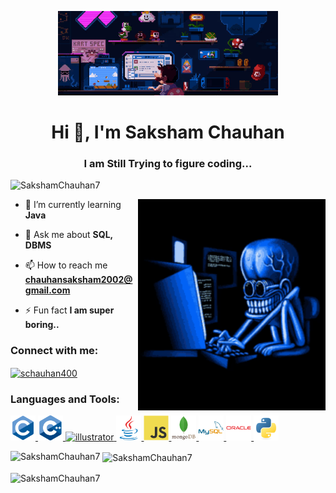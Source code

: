 <p align="center">
    <img src="Img/banner.gif" alt="MasterHead"  width="70%">
</p>
<h1 align="center">Hi 👋, I'm Saksham Chauhan</h1>
<h3 align="center">I am Still Trying to figure coding...</h3>

<p align="left"> <img src="https://komarev.com/ghpvc/?username=SakshamChauhan7&label=Profile%20views&color=0e75b6&style=flat" alt="SakshamChauhan7" /> </p>
<img align="right" alt="Coding" width="300" src="Img/coding-typing.gif">

- 🌱 I’m currently learning **Java**

- 💬 Ask me about **SQL, DBMS**

- 📫 How to reach me **chauhansaksham2002@gmail.com**

- ⚡ Fun fact **I am super boring..**

<h3 align="left">Connect with me:</h3>
<p align="left">
<a href="https://linkedin.com/in/schauhan400" target="blank"><img align="center" src="https://raw.githubusercontent.com/rahuldkjain/github-profile-readme-generator/master/src/images/icons/Social/linked-in-alt.svg" alt="schauhan400" height="30" width="40" /></a>
</p>

<h3 align="left">Languages and Tools:</h3>
<p align="left"> <a href="https://www.cprogramming.com/" target="_blank" rel="noreferrer"> <img src="https://raw.githubusercontent.com/devicons/devicon/master/icons/c/c-original.svg" alt="c" width="40" height="40"/> </a> <a href="https://www.w3schools.com/cpp/" target="_blank" rel="noreferrer"> <img src="https://raw.githubusercontent.com/devicons/devicon/master/icons/cplusplus/cplusplus-original.svg" alt="cplusplus" width="40" height="40"/> </a> <a href="https://www.adobe.com/in/products/illustrator.html" target="_blank" rel="noreferrer"> <img src="https://www.vectorlogo.zone/logos/adobe_illustrator/adobe_illustrator-icon.svg" alt="illustrator" width="40" height="40"/> </a> <a href="https://www.java.com" target="_blank" rel="noreferrer"> <img src="https://raw.githubusercontent.com/devicons/devicon/master/icons/java/java-original.svg" alt="java" width="40" height="40"/> </a> <a href="https://developer.mozilla.org/en-US/docs/Web/JavaScript" target="_blank" rel="noreferrer"> <img src="https://raw.githubusercontent.com/devicons/devicon/master/icons/javascript/javascript-original.svg" alt="javascript" width="40" height="40"/> </a> <a href="https://www.mongodb.com/" target="_blank" rel="noreferrer"> <img src="https://raw.githubusercontent.com/devicons/devicon/master/icons/mongodb/mongodb-original-wordmark.svg" alt="mongodb" width="40" height="40"/> </a> <a href="https://www.mysql.com/" target="_blank" rel="noreferrer"> <img src="https://raw.githubusercontent.com/devicons/devicon/master/icons/mysql/mysql-original-wordmark.svg" alt="mysql" width="40" height="40"/> </a> <a href="https://www.oracle.com/" target="_blank" rel="noreferrer"> <img src="https://raw.githubusercontent.com/devicons/devicon/master/icons/oracle/oracle-original.svg" alt="oracle" width="40" height="40"/> </a> <a href="https://www.python.org" target="_blank" rel="noreferrer"> <img src="https://raw.githubusercontent.com/devicons/devicon/master/icons/python/python-original.svg" alt="python" width="40" height="40"/> </a> </p>

<p><img align="left" src="https://github-readme-stats.vercel.app/api/top-langs?username=sakshamchauhan7&show_icons=true&locale=en&layout=compact" alt="SakshamChauhan7" /></p>

<p>&nbsp;<img align="center" src="https://github-readme-stats.vercel.app/api?username=sakshamchauhan7&show_icons=true&locale=en" alt="SakshamChauhan7" /></p>

<p><img align="center" src="https://github-readme-streak-stats.herokuapp.com/?user=sakshamchauhan7&" alt="SakshamChauhan7" /></p>

